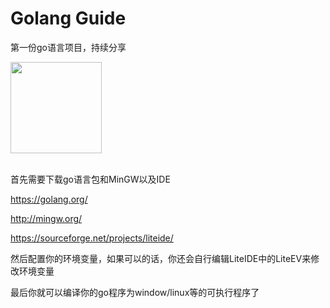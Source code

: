 # Golang Guide
第一份go语言项目，持续分享
<div><img src="http://www.unixstickers.com/image/cache/data/stickers/golang/golang-600x600.png" border="0" class="" width="146" height="146"><div>
<br/>
<div>
<p>首先需要下载go语言包和MinGW以及IDE</p>
<p><a href="https://golang.org/">https://golang.org/</a></p>
<p><a href="http://mingw.org/">http://mingw.org/</a></p>
<p><a href="https://sourceforge.net/projects/liteide/">https://sourceforge.net/projects/liteide/</a></p>
<p>然后配置你的环境变量，如果可以的话，你还会自行编辑LiteIDE中的LiteEV来修改环境变量</p>
<p>最后你就可以编译你的go程序为window/linux等的可执行程序了</p>
</div>
<br/>
<div>

</div>
